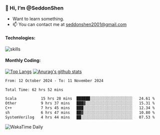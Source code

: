 ### 👋 Hi, I’m @SeddonShen
- Want to learn something.
- 📫 You can contact me at seddonshen2001@gmail.com

#### Technologies:

![skills](https://skillicons.dev/icons?i=scala,js,html,css,bootstrap,jquery,c,cpp,cloudflare,django,docker,flask,git,github,githubactions,linux,latex,mysql,nodejs,ps,php,pr,py,raspberrypi,redis,unreal,v,vscode,vue,bash)

#### Monthly Coding:
[![Top Langs](https://github-readme-stats.vercel.app/api/top-langs?username=seddonshen&show_icons=true&locale=en&layout=compact&hide=html&langs_count=8)](https://github.com/SeddonShen/)
[![Anurag's github stats](https://github-readme-stats.vercel.app/api?username=SeddonShen&count_private=true&show_icons=true)](https://github.com/anuraghazra/github-readme-stats)
<!--START_SECTION:waka-->

```txt
From: 12 October 2024 - To: 11 November 2024

Total Time: 62 hrs 52 mins

Scala           15 hrs 28 mins  ██████░░░░░░░░░░░░░░░░░░░   24.61 %
Other           9 hrs 37 mins   ███▓░░░░░░░░░░░░░░░░░░░░░   15.31 %
C++             7 hrs 45 mins   ███░░░░░░░░░░░░░░░░░░░░░░   12.34 %
sh              6 hrs 47 mins   ██▓░░░░░░░░░░░░░░░░░░░░░░   10.80 %
SystemVerilog   4 hrs 44 mins   ██░░░░░░░░░░░░░░░░░░░░░░░   07.53 %
```

<!--END_SECTION:waka-->

![WakaTime Daily](https://wakatime.com/share/@seddon2001/61a7e342-5f12-4fea-bf92-1fac161e97d6.svg)
<!---
SeddonShen/SeddonShen is a ✨ special ✨ repository because its `README.md` (this file) appears on your GitHub profile.
You can click the Preview link to take a look at your changes.
--->
